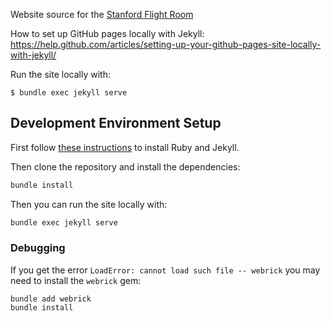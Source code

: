 Website source for the [Stanford Flight Room](https://stanfordflightroom.github.io/)

How to set up GitHub pages locally with Jekyll:
https://help.github.com/articles/setting-up-your-github-pages-site-locally-with-jekyll/

Run the site locally with:
```
$ bundle exec jekyll serve
```


## Development Environment Setup

First follow [these instructions](https://jekyllrb.com/docs/installation/) to install Ruby and Jekyll.

Then clone the repository and install the dependencies:
```bash
bundle install
```

Then you can run the site locally with:
```bash
bundle exec jekyll serve
```

### Debugging

If you get the error `LoadError: cannot load such file -- webrick` you may need to install the `webrick` gem:
```
bundle add webrick
bundle install
```